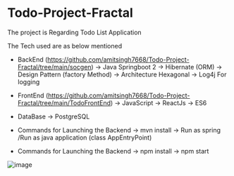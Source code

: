 # Todo-Project-Fractal

The project is Regarding Todo List Application

The Tech used are as below mentioned 
  - BackEnd (https://github.com/amitsingh7668/Todo-Project-Fractal/tree/main/socgen)
      -> Java Springboot 2
      -> Hibernate (ORM)
      -> Design Pattern (factory Method)
      -> Architecture Hexagonal
      -> Log4j For logging

  - FrontEnd (https://github.com/amitsingh7668/Todo-Project-Fractal/tree/main/TodoFrontEnd)
      -> JavaScript
      -> ReactJs
      -> ES6
      
  - DataBase
      -> PostgreSQL
      
  - Commands for Launching the Backend
      -> mvn install 
      -> Run as spring /Run as java application (class AppEntryPoint)
  - Commands for Launching the Backend
      -> npm install 
      -> npm start
      
      
 ![image](https://user-images.githubusercontent.com/56405921/109397452-9d6c3a80-795c-11eb-939c-c4b0c59d5451.png)
